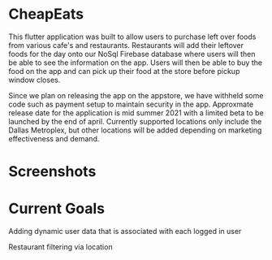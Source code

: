 # CheapEats

This flutter application was built to allow users to purchase left over foods from various cafe's and restaurants. Restaurants will add their leftover foods for the day onto our NoSql Firebase database where users will then be able to see the information on the app. Users will then be able to buy the food on the app and can pick up their food at the store before pickup window closes.  

Since we plan on releasing the app on the appstore, we have withheld some code such as payment setup to maintain security in the app. Approxmate release date for the application is mid summer 2021 with a limited beta to be launched by the end of april. Currently supported locations only include the Dallas Metroplex, but other locations will be added depending on marketing effectiveness and demand.  

# Screenshots




# Current Goals

Adding dynamic user data that is associated with each logged in user

Restaurant filtering via location
